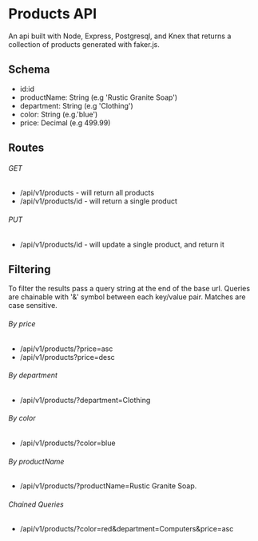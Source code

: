 # Products API

An api built with Node, Express, Postgresql, and Knex that returns a collection of products generated with faker.js.

## Schema

* id:id
* productName: String (e.g 'Rustic Granite Soap')
* department: String (e.g 'Clothing')
* color: String (e.g.'blue')
* price: Decimal (e.g 499.99)

## Routes

###### GET
* /api/v1/products - will return all products 
* /api/v1/products/id - will return a single product

###### PUT
* /api/v1/products/id - will update a single product, and return it

## Filtering 
To filter the results pass a query string at the end of the base url. Queries are chainable with '&' symbol between each key/value pair. Matches are case sensitive.  

###### By price 
* /api/v1/products/?price=asc 
* /api/v1/products?price=desc
###### By department 
* /api/v1/products/?department=Clothing
###### By color
* /api/v1/products/?color=blue 
###### By productName
* /api/v1/products/?productName=Rustic Granite Soap. 
###### Chained Queries
* /api/v1/products/?color=red&department=Computers&price=asc







